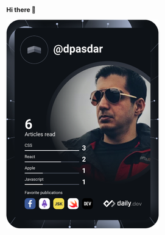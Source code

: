 ### Hi there 👋
<a href="https://app.daily.dev/DailyDevTips"><img src="https://github.com/dpasdar/dpasdar/blob/master/devcard.svg" width="400" alt="David Pasdar's Dev Card"/></a>

<!--
**dpasdar/dpasdar** is a ✨ _special_ ✨ repository because its `README.md` (this file) appears on your GitHub profile.

Here are some ideas to get you started:

- 🔭 I’m currently working on ...
- 🌱 I’m currently learning ...
- 👯 I’m looking to collaborate on ...
- 🤔 I’m looking for help with ...
- 💬 Ask me about ...
- 📫 How to reach me: ...
- 😄 Pronouns: ...
- ⚡ Fun fact: ...
-->
